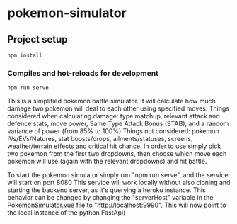 # pokemon-simulator

## Project setup
```
npm install
```

### Compiles and hot-reloads for development
```
npm run serve
```
This is a simplified pokemon battle simulator. It will calculate how much damage two pokemon will deal to each other using specified moves.
Things considered when calculating damage: type matchup, relevant attack and defence stats, move power, Same Type Attack Bonus (STAB), and a random variance of power (from 85% to 100%)
Things not considered: pokemon IVs/EVs/Natures, stat boosts/drops, ailments/statuses, screens, weather/terrain effects and critical hit chance.
In order to use simply pick two pokemon from the first two dropdowns, then choose which move each pokemon will use (again with the relevant dropdowns) and hit battle.

To start the pokemon simulator simply run "npm run serve", and the service will start on port 8080
This service will work locally without also cloning and starting the backend server, as it's querying a heroku instance. This behavior can be changed by changing the "serverHost" variable in the PokemonSimulator.vue file to "http://localhost:9990". This will now point to the local instance of the python FastApi)